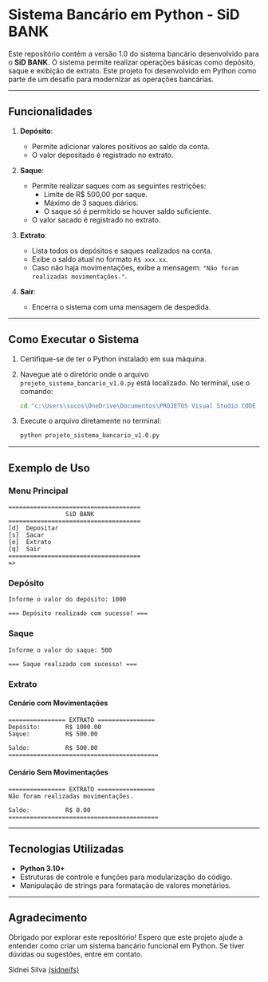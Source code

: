 # Sistema Bancário em Python - SiD BANK

Este repositório contém a versão 1.0 do sistema bancário desenvolvido para o **SiD BANK**. O sistema permite realizar operações básicas como depósito, saque e exibição de extrato. Este projeto foi desenvolvido em Python como parte de um desafio para modernizar as operações bancárias.

---

## Funcionalidades

1. **Depósito**:
   - Permite adicionar valores positivos ao saldo da conta.
   - O valor depositado é registrado no extrato.

2. **Saque**:
   - Permite realizar saques com as seguintes restrições:
     - Limite de R$ 500,00 por saque.
     - Máximo de 3 saques diários.
     - O saque só é permitido se houver saldo suficiente.
   - O valor sacado é registrado no extrato.

3. **Extrato**:
   - Lista todos os depósitos e saques realizados na conta.
   - Exibe o saldo atual no formato `R$ xxx.xx`.
   - Caso não haja movimentações, exibe a mensagem: `"Não foram realizadas movimentações."`.

4. **Sair**:
   - Encerra o sistema com uma mensagem de despedida.

---

## Como Executar o Sistema

1. Certifique-se de ter o Python instalado em sua máquina.
2. Navegue até o diretório onde o arquivo `projeto_sistema_bancario_v1.0.py` está localizado. No terminal, use o comando:

   ```bash
   cd "c:\Users\sucos\OneDrive\Documentos\PROJETOS Visual Studio CODE 2025\AULA 5 VS\Python\Python_11\Estrutura de Dados\projeto prático_sistema bancário\v1.0"
   ```

3. Execute o arquivo diretamente no terminal:

   ```bash
   python projeto_sistema_bancario_v1.0.py
   ```

---

## Exemplo de Uso

### Menu Principal

```plaintext
=====================================
                SiD BANK
=====================================
[d]  Depositar
[s]  Sacar
[e]  Extrato
[q]  Sair
=====================================
=> 
```

### Depósito

```plaintext
Informe o valor do depósito: 1000

=== Depósito realizado com sucesso! ===
```

### Saque

```plaintext
Informe o valor do saque: 500

=== Saque realizado com sucesso! ===
```

### Extrato

#### Cenário com Movimentações

```plaintext
================ EXTRATO ================
Depósito:       R$ 1000.00
Saque:          R$ 500.00

Saldo:          R$ 500.00
==========================================
```

#### Cenário Sem Movimentações

```plaintext
================ EXTRATO ================
Não foram realizadas movimentações.

Saldo:          R$ 0.00
==========================================
```

---

## Tecnologias Utilizadas

- **Python 3.10+**
- Estruturas de controle e funções para modularização do código.
- Manipulação de strings para formatação de valores monetários.

---

## Agradecimento

Obrigado por explorar este repositório! Espero que este projeto ajude a entender como criar um sistema bancário funcional em Python. Se tiver dúvidas ou sugestões, entre em contato.

Sidnei Silva [(sidneifs)](https://github.com/sidneifs)
